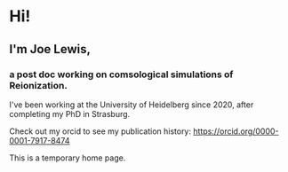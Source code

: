 # Hi! 
## I'm Joe Lewis,
### a post doc working on comsological simulations of Reionization.
I've been working at the University of Heidelberg since 2020, after completing my PhD in Strasburg.

Check out my orcid to see my publication history: https://orcid.org/0000-0001-7917-8474

This is a temporary home page.
